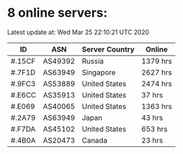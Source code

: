 # 8 online servers:

Latest update at: Wed Mar 25 22:10:21 UTC 2020

| ID | ASN | Server Country | Online |
| -- | --- | -------------- | ------ |
| #.15CF | AS49392 | Russia | 1379 hrs |
| #.7F1D | AS63949 | Singapore | 2627 hrs |
| #.9FC3 | AS53889 | United States | 2474 hrs |
| #.E6CC | AS35913 | United States | 37 hrs |
| #.E069 | AS40065 | United States | 1363 hrs |
| #.2A79 | AS63949 | Japan | 43 hrs |
| #.F7DA | AS45102 | United States | 653 hrs |
| #.4B0A | AS20473 | Canada | 23 hrs |

